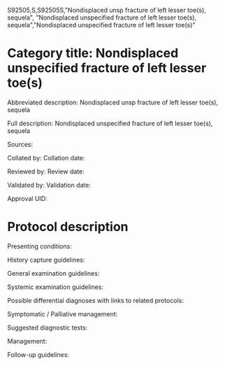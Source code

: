 S92505,S,S92505S,"Nondisplaced unsp fracture of left lesser toe(s), sequela", "Nondisplaced unspecified fracture of left lesser toe(s), sequela","Nondisplaced unspecified fracture of left lesser toe(s)"
# Category title: Nondisplaced unspecified fracture of left lesser toe(s)

Abbreviated description: Nondisplaced unsp fracture of left lesser toe(s), sequela

Full description: Nondisplaced unspecified fracture of left lesser toe(s), sequela

Sources:

Collated by:
Collation date:

Reviewed by:
Review date:

Validated by:
Validation date:

Approval UID:

# Protocol description

Presenting conditions:

History capture guidelines:

General examination guidelines:

Systemic examination guidelines:

Possible differential diagnoses with links to related protocols:

Symptomatic / Palliative management:

Suggested diagnostic tests:

Management:

Follow-up guidelines:
